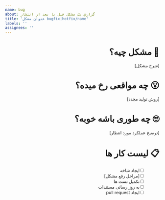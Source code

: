 ```yaml
---
name: bug
about: گزارش یک مشکل قبل یا بعد از انتشار
title: 'عنوان مشکل bugfix|hotfix/name'
labels: ''
assignees: ''
---
```


<div dir="rtl">

# &rlm;🤨 مشکل چیه؟

[شرح مشکل]

# &rlm;😮 چه مواقعی رخ میده؟

[روش تولید مجدد]

# &rlm;🙄 چه طوری باشه خوبه؟

[توضیح عملکرد مورد انتظار]

# &rlm;📋 لیست کار ها

- [ ] &emsp;&ensp; ایجاد شاخه
- [ ] &emsp;&ensp; [مراحل رفع مشکل]
- [ ] &emsp;&ensp; تکمیل تست ها
- [ ] &emsp;&ensp; به روز رسانی مستندات
- [ ] &emsp;&ensp; ایجاد pull request

</div>
